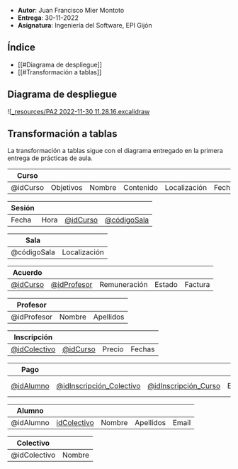 
- **Autor**: Juan Francisco Mier Montoto
- **Entrega**: 30-11-2022
- **Asignatura**: Ingeniería del Software, EPI Gijón

<div style="page-break-after: always;"></div>

## Índice
- [[#Diagrama de despliegue]]
- [[#Transformación a tablas]]

<div style="page-break-after: always;"></div>

## Diagrama de despliegue
![[_resources/PA2 2022-11-30 11.28.16.excalidraw](_resources/PA2%202022-11-30%2011.28.16.excalidraw.md)



<div style="page-break-after: always;"></div>

## Transformación a tablas
La transformación a tablas sigue con el diagrama entregado en la primera entrega de prácticas de aula.

| Curso    |           |        |           |              |        |
| -------- | --------- | ------ | --------- | ------------ | ------ |
| @idCurso | Objetivos | Nombre | Contenido | Localización | Fechas |

| Sesión    |       |      |                |
| --------- | ----- | ---- | -------------- |
| Fecha | Hora | <u>@idCurso</u> | <u>@códigoSala</u> |

| Sala        |     |
| ----------- | --- |
| @códigoSala | Localización    |

| Acuerdo         |                    |              |        |     |
| --------------- | ------------------ | ------------ | ------ | --- |
| <u>@idCurso</u> | <u>@idProfesor</u> | Remuneración | Estado | Factura    |

| Profesor    |        |     |
| ----------- | ------ | --- |
| @idProfesor | Nombre | Apellidos    |

| Inscripción         |                 |        |     |
| ------------------- | --------------- | ------ | --- |
| <u>@idColectivo</u> | <u>@idCurso</u> | Precio | Fechas |

| Pago             |                                 |                             |         |     |
| ---------------- | ------------------------------- | --------------------------- | ------- | --- |
| <u>@idAlumno</u> | <u>@idInscripción_Colectivo</u> | <u>@idInscripción_Curso</u> | Estados | Datos tarjeta

| Alumno    |                    |        |           |       |
| --------- | ------------------ | ------ | --------- | ----- |
| @idAlumno | <u>idColectivo</u> | Nombre | Apellidos | Email | 

| Colectivo    |     | 
| ------------ | --- |
| @idColectivo | Nombre







